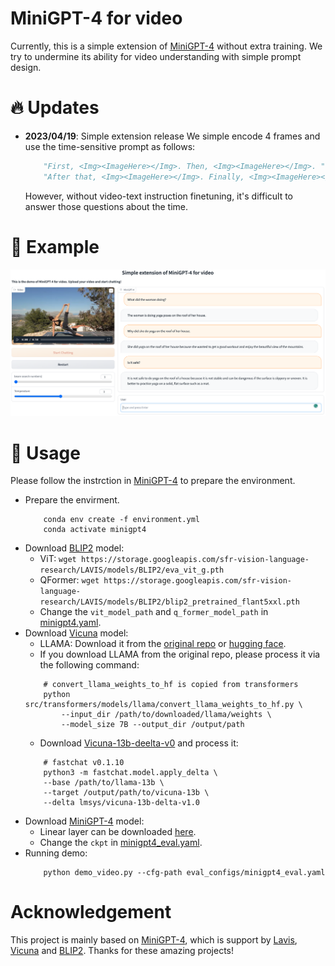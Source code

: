 # MiniGPT-4 for video

Currently, this is a simple extension of [MiniGPT-4](https://github.com/Vision-CAIR/MiniGPT-4) without extra training. We try to undermine its ability for video understanding with simple prompt design. 


# :fire: Updates
- **2023/04/19**: Simple extension release
    We simple encode 4 frames and use the time-sensitive prompt as follows:
    ```python
        "First, <Img><ImageHere></Img>. Then, <Img><ImageHere></Img>. "
        "After that, <Img><ImageHere></Img>. Finally, <Img><ImageHere></Img>. "
    ```
    However, without video-text instruction finetuning, it's difficult to answer those questions about the time.


# :speech_balloon: Example

![images](./assert/yoga.png)


# :running: Usage
Please follow the instrction in [MiniGPT-4](https://github.com/Vision-CAIR/MiniGPT-4#getting-started) to prepare the environment.
- Prepare the envirment.
    ```shell
        conda env create -f environment.yml
        conda activate minigpt4
    ```
- Download [BLIP2](https://huggingface.co/docs/transformers/main/model_doc/blip-2) model:
    - ViT: `wget https://storage.googleapis.com/sfr-vision-language-research/LAVIS/models/BLIP2/eva_vit_g.pth`
    - QFormer: `wget https://storage.googleapis.com/sfr-vision-language-research/LAVIS/models/BLIP2/blip2_pretrained_flant5xxl.pth`
    - Change the `vit_model_path` and `q_former_model_path` in [minigpt4.yaml](./minigpt4/configs/models/minigpt4.yaml).
- Download [Vicuna](https://github.com/lm-sys/FastChat) model:
    - LLAMA: Download it from the [original repo](https://github.com/facebookresearch/llama) or [hugging face](https://huggingface.co/decapoda-research/llama-13b-hf).
    - If you download LLAMA from the original repo, please process it via the following command:
    ```shell
        # convert_llama_weights_to_hf is copied from transformers
        python src/transformers/models/llama/convert_llama_weights_to_hf.py \
            --input_dir /path/to/downloaded/llama/weights \
            --model_size 7B --output_dir /output/path
    ```
    - Download [Vicuna-13b-deelta-v0](https://huggingface.co/lmsys/vicuna-13b-delta-v0) and process it:
    ```shell
        # fastchat v0.1.10
        python3 -m fastchat.model.apply_delta \
        --base /path/to/llama-13b \
        --target /output/path/to/vicuna-13b \
        --delta lmsys/vicuna-13b-delta-v1.0
    ```
- Download [MiniGPT-4](https://github.com/Vision-CAIR/MiniGPT-4) model:
    - Linear layer can be downloaded [here](https://drive.google.com/file/d/1a4zLvaiDBr-36pasffmgpvH5P7CKmpze/view?usp=share_link).
    - Change the `ckpt` in [minigpt4_eval.yaml](./eval_configs/minigpt4_eval.yaml).
- Running demo:
    ```shell
        python demo_video.py --cfg-path eval_configs/minigpt4_eval.yaml
    ```



# Acknowledgement

This project is mainly based on [MiniGPT-4](https://github.com/Vision-CAIR/MiniGPT-4), which is support by [Lavis](https://github.com/salesforce/LAVIS), [Vicuna](https://github.com/lm-sys/FastChat) and [BLIP2](https://huggingface.co/docs/transformers/main/model_doc/blip-2). Thanks for these amazing projects!